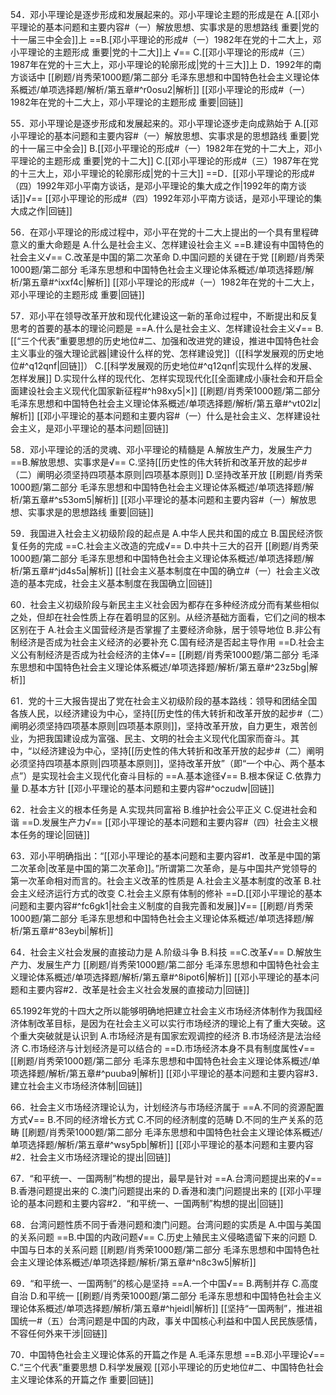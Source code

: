 54．邓小平理论是逐步形成和发展起来的。邓小平理论主题的形成是在
A.[[邓小平理论的基本问题和主要内容#（一）解放思想、实事求是的思想路线 重要|党的十一届三中全会]]上
==B.[邓小平理论的形成#（一）1982年在党的十二大上，邓小平理论的主题形成 重要|党的十二大]]上 √==
C.[[邓小平理论的形成#（三）1987年在党的十三大上，邓小平理论的轮廓形成|党的十三大]]上
D．1992年的南方谈话中
[[刷题/肖秀荣1000题/第二部分 毛泽东思想和中国特色社会主义理论体系概述/单项选择题/解析/第五章#^r0osu2|解析]]
[[邓小平理论的形成#（一）1982年在党的十二大上，邓小平理论的主题形成 重要|回链]]

55．邓小平理论是逐步形成和发展起来的。邓小平理论逐步走向成熟始于
A.[[邓小平理论的基本问题和主要内容#（一）解放思想、实事求是的思想路线 重要|党的十一届三中全会]]
B.[[邓小平理论的形成#（一）1982年在党的十二大上，邓小平理论的主题形成 重要|党的十二大]]
C.[[邓小平理论的形成#（三）1987年在党的十三大上，邓小平理论的轮廓形成|党的十三大]]
==D．[[邓小平理论的形成#（四）1992年邓小平南方谈话，是邓小平理论的集大成之作|1992年的南方谈话]]√==
[[邓小平理论的形成#（四）1992年邓小平南方谈话，是邓小平理论的集大成之作|回链]]

56．在邓小平理论的形成过程中，邓小平在党的十二大上提出的一个具有里程碑意义的重大命题是
A.什么是社会主义、怎样建设社会主义
==B.建设有中国特色的社会主义√==
C.改革是中国的第二次革命
D.中国问题的关键在于党
[[刷题/肖秀荣1000题/第二部分 毛泽东思想和中国特色社会主义理论体系概述/单项选择题/解析/第五章#^ixxf4c|解析]]
[[邓小平理论的形成#（一）1982年在党的十二大上，邓小平理论的主题形成 重要|回链]]

57．邓小平在领导改革开放和现代化建设这一新的革命过程中，不断提出和反复思考的首要的基本的理论问题是
==A.什么是社会主义、怎样建设社会主义√==
B.[[“三个代表”重要思想的历史地位#二、加强和改进党的建设，推进中国特色社会主义事业的强大理论武器|建设什么样的党、怎样建设党]]（[[科学发展观的历史地位#^q12qnf|回链]]）
C.[[科学发展观的历史地位#^q12qnf|实现什么样的发展、怎样发展]]
D.实现什么样的现代化、怎样实现现代化[[全面建成小康社会和开启全面建设社会主义现代化国家新征程#^h98xy5|×]]
[[刷题/肖秀荣1000题/第二部分 毛泽东思想和中国特色社会主义理论体系概述/单项选择题/解析/第五章#^vt02lz|解析]]
[[邓小平理论的基本问题和主要内容#（一）什么是社会主义、怎样建设社会主义，是邓小平理论的基本问题|回链]]

58．邓小平理论的活的灵魂、邓小平理论的精髓是
A.解放生产力，发展生产力
==B.解放思想、实事求是√==
C.坚持[[历史性的伟大转折和改革开放的起步#（二）阐明必须坚持四项基本原则|四项基本原则]]
D.坚持改革开放
[[刷题/肖秀荣1000题/第二部分 毛泽东思想和中国特色社会主义理论体系概述/单项选择题/解析/第五章#^s53om5|解析]]
[[邓小平理论的基本问题和主要内容#（一）解放思想、实事求是的思想路线 重要|回链]]

59．我国进入社会主义初级阶段的起点是
A.中华人民共和国的成立
B.国民经济恢复任务的完成
==C.社会主义改造的完成√==
D.中共十三大的召开
[[刷题/肖秀荣1000题/第二部分 毛泽东思想和中国特色社会主义理论体系概述/单项选择题/解析/第五章#^jd4s5a|解析]]
[[社会主义基本制度在中国的确立#（一）社会主义改造的基本完成，社会主义基本制度在我国确立|回链]]

60．社会主义初级阶段与新民主主义社会因为都存在多种经济成分而有某些相似之处，但却在社会性质上存在着明显的区别。从经济基础方面看，它们之间的根本区别在于
A.社会主义国营经济是否掌握了主要经济命脉，居于领导地位
B.非公有制经济是否成为社会主义经济的必要补充
C.国有经济是否起主导作用
==D.社会主义公有制经济是否成为社会经济的主体√==
[[刷题/肖秀荣1000题/第二部分 毛泽东思想和中国特色社会主义理论体系概述/单项选择题/解析/第五章#^23z5bg|解析]]

61．党的十三大报告提出了党在社会主义初级阶段的基本路线：领导和团结全国各族人民，以经济建设为中心，坚持[[历史性的伟大转折和改革开放的起步#（二）阐明必须坚持四项基本原则|四项基本原则]]，坚持改革开放，自力更生，艰苦创业，为把我国建设成为富强、民主、文明的社会主义现代化国家而奋斗。其中，“以经济建设为中心，坚持[[历史性的伟大转折和改革开放的起步#（二）阐明必须坚持四项基本原则|四项基本原则]]，坚持改革开放”（即“一个中心、两个基本点”）是实现社会主义现代化奋斗目标的
==A.基本途径√==
B.根本保证
C.依靠力量
D.基本方针
[[邓小平理论的基本问题和主要内容#^oczudw|回链]]

62．社会主义的根本任务是
A.实现共同富裕
B.维护社会公平正义
C.促进社会和谐
==D.发展生产力√==
[[邓小平理论的基本问题和主要内容#（四）社会主义根本任务的理论|回链]]

63．邓小平明确指出：“[[邓小平理论的基本问题和主要内容#1．改革是中国的第二次革命|改革是中国的第二次革命]]。”所谓第二次革命，是与中国共产党领导的第一次革命相对而言的。社会主义改革的性质是
A.社会主义基本制度的改革
B.社会主义经济运行方式的改变
C.社会主义原有体制的修补
==D.[[邓小平理论的基本问题和主要内容#^fc6gk1|社会主义制度的自我完善和发展]]√==
[[刷题/肖秀荣1000题/第二部分 毛泽东思想和中国特色社会主义理论体系概述/单项选择题/解析/第五章#^83eybi|解析]]

64．社会主义社会发展的直接动力是
A.阶级斗争
B.科技
==C.改革√==
D.解放生产力、发展生产力
[[刷题/肖秀荣1000题/第二部分 毛泽东思想和中国特色社会主义理论体系概述/单项选择题/解析/第五章#^8ipot6|解析]]
[[邓小平理论的基本问题和主要内容#2．改革是社会主义社会发展的直接动力|回链]]

65.1992年党的十四大之所以能够明确地把建立社会主义市场经济体制作为我国经济体制改革目标，是因为在社会主义可以实行市场经济的理论上有了重大突破。这个重大突破就是认识到
A.市场经济是有国家宏观调控的经济
B.市场经济是法治经济
C.市场经济与计划经济是可以结合的
==D.市场经济本身不具有制度属性√==
[[刷题/肖秀荣1000题/第二部分 毛泽东思想和中国特色社会主义理论体系概述/单项选择题/解析/第五章#^puuba9|解析]]
[[邓小平理论的基本问题和主要内容#3．建立社会主义市场经济体制|回链]]

66．社会主义市场经济理论认为，计划经济与市场经济属于
==A.不同的资源配置方式√==
B.不同的经济增长方式
C.不同的经济制度的范畴
D.不同的生产关系的范畴
[[刷题/肖秀荣1000题/第二部分 毛泽东思想和中国特色社会主义理论体系概述/单项选择题/解析/第五章#^wsy5pb|解析]]
[[邓小平理论的基本问题和主要内容#2．社会主义市场经济理论的提出|回链]]

67．“和平统一、一国两制”构想的提出，最早是针对
==A.台湾问题提出来的√==
B.香港问题提出来的
C.澳门问题提出来的
D.香港和澳门问题提出来的
[[邓小平理论的基本问题和主要内容#2．“和平统一、一国两制”构想的提出|回链]]

68．台湾问题性质不同于香港问题和澳门问题。台湾问题的实质是
A.中国与美国的关系问题
==B.中国的内政问题√==
C.历史上殖民主义侵略遗留下来的问题
D.中国与日本的关系问题
[[刷题/肖秀荣1000题/第二部分 毛泽东思想和中国特色社会主义理论体系概述/单项选择题/解析/第五章#^n8c3w5|解析]]

69．“和平统一、一国两制”的核心是坚持
==A.一个中国√==
B.两制并存
C.高度自治
D.和平统一
[[刷题/肖秀荣1000题/第二部分 毛泽东思想和中国特色社会主义理论体系概述/单项选择题/解析/第五章#^hjeidl|解析]]
[[坚持“一国两制”，推进祖国统一#（五）台湾问题是中国的内政，事关中国核心利益和中国人民民族感情，不容任何外来干涉|回链]]

70．中国特色社会主义理论体系的开篇之作是
A.毛泽东思想
==B.邓小平理论√==
C.“三个代表”重要思想
D.科学发展观
[[邓小平理论的历史地位#二、中国特色社会主义理论体系的开篇之作 重要|回链]]